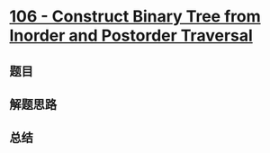 # [106 - Construct Binary Tree from Inorder and Postorder Traversal](https://leetcode.com/problems/construct-binary-tree-from-inorder-and-postorder-traversal/)

## 题目


## 解题思路


## 总结


